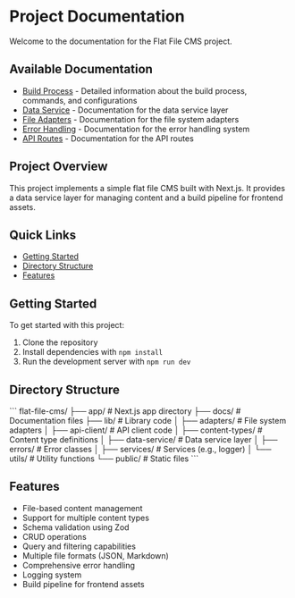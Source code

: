 # Project Documentation

Welcome to the documentation for the Flat File CMS project.

## Available Documentation

- [Build Process](./BUILD.md) - Detailed information about the build process, commands, and configurations
- [Data Service](./data-service.md) - Documentation for the data service layer
- [File Adapters](./file-adapters.md) - Documentation for the file system adapters
- [Error Handling](./error-handling.md) - Documentation for the error handling system
- [API Routes](./api-routes.md) - Documentation for the API routes

## Project Overview

This project implements a simple flat file CMS built with Next.js. It provides a data service layer for managing content and a build pipeline for frontend assets.

## Quick Links

- [Getting Started](#getting-started)
- [Directory Structure](#directory-structure)
- [Features](#features)

## Getting Started

To get started with this project:

1. Clone the repository
2. Install dependencies with `npm install`
3. Run the development server with `npm run dev`

## Directory Structure

\`\`\`
flat-file-cms/
├── app/                   # Next.js app directory
├── docs/                  # Documentation files
├── lib/                   # Library code
│   ├── adapters/          # File system adapters
│   ├── api-client/        # API client code
│   ├── content-types/     # Content type definitions
│   ├── data-service/      # Data service layer
│   ├── errors/            # Error classes
│   ├── services/          # Services (e.g., logger)
│   └── utils/             # Utility functions
└── public/                # Static files
\`\`\`

## Features

- File-based content management
- Support for multiple content types
- Schema validation using Zod
- CRUD operations
- Query and filtering capabilities
- Multiple file formats (JSON, Markdown)
- Comprehensive error handling
- Logging system
- Build pipeline for frontend assets
